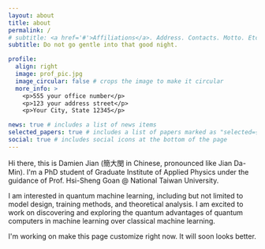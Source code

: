 ```yaml
---
layout: about
title: about
permalink: /
# subtitle: <a href='#'>Affiliations</a>. Address. Contacts. Motto. Etc.
subtitle: Do not go gentle into that good night.

profile:
  align: right
  image: prof_pic.jpg
  image_circular: false # crops the image to make it circular
  more_info: >
    <p>555 your office number</p>
    <p>123 your address street</p>
    <p>Your City, State 12345</p>

news: true # includes a list of news items
selected_papers: true # includes a list of papers marked as "selected={true}"
social: true # includes social icons at the bottom of the page
---
```


<!-- Write your biography here. Tell the world about yourself. Link to your favorite [subreddit](http://reddit.com). You can put a picture in, too. The code is already in, just name your picture `prof_pic.jpg` and put it in the `img/` folder.

Put your address / P.O. box / other info right below your picture. You can also disable any of these elements by editing `profile` property of the YAML header of your `_pages/about.md`. Edit `_bibliography/papers.bib` and Jekyll will render your [publications page](/al-folio/publications/) automatically.

Link to your social media connections, too. This theme is set up to use [Font Awesome icons](https://fontawesome.com/) and [Academicons](https://jpswalsh.github.io/academicons/), like the ones below. Add your Facebook, Twitter, LinkedIn, Google Scholar, or just disable all of them. -->

Hi there, this is Damien Jian (簡大閔 in Chinese, pronounced like Jian Da-Min). I'm a PhD student of Graduate Institute of Applied Physics under the guidance of Prof. Hsi-Sheng Goan @ National Taiwan University.

I am interested in quantum machine learning, including but not limited to model design, training methods, and theoretical analysis. I am excited to work on discovering and exploring the quantum advantages of quantum computers in machine learning over classical machine learning.

I'm working on make this page customize right now. It will soon looks better.

